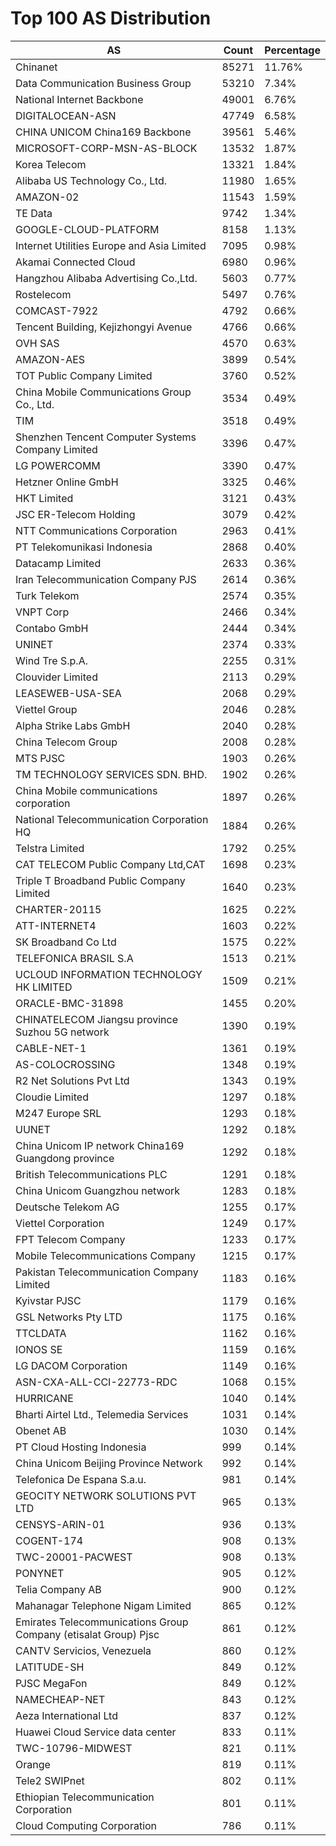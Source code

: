 # Top 100 AS Distribution
| AS | Count | Percentage |
|----|----|----|
| Chinanet | 85271 | 11.76% |
| Data Communication Business Group | 53210 | 7.34% |
| National Internet Backbone | 49001 | 6.76% |
| DIGITALOCEAN-ASN | 47749 | 6.58% |
| CHINA UNICOM China169 Backbone | 39561 | 5.46% |
| MICROSOFT-CORP-MSN-AS-BLOCK | 13532 | 1.87% |
| Korea Telecom | 13321 | 1.84% |
| Alibaba US Technology Co., Ltd. | 11980 | 1.65% |
| AMAZON-02 | 11543 | 1.59% |
| TE Data | 9742 | 1.34% |
| GOOGLE-CLOUD-PLATFORM | 8158 | 1.13% |
| Internet Utilities Europe and Asia Limited | 7095 | 0.98% |
| Akamai Connected Cloud | 6980 | 0.96% |
| Hangzhou Alibaba Advertising Co.,Ltd. | 5603 | 0.77% |
| Rostelecom | 5497 | 0.76% |
| COMCAST-7922 | 4792 | 0.66% |
| Tencent Building, Kejizhongyi Avenue | 4766 | 0.66% |
| OVH SAS | 4570 | 0.63% |
| AMAZON-AES | 3899 | 0.54% |
| TOT Public Company Limited | 3760 | 0.52% |
| China Mobile Communications Group Co., Ltd. | 3534 | 0.49% |
| TIM | 3518 | 0.49% |
| Shenzhen Tencent Computer Systems Company Limited | 3396 | 0.47% |
| LG POWERCOMM | 3390 | 0.47% |
| Hetzner Online GmbH | 3325 | 0.46% |
| HKT Limited | 3121 | 0.43% |
| JSC ER-Telecom Holding | 3079 | 0.42% |
| NTT Communications Corporation | 2963 | 0.41% |
| PT Telekomunikasi Indonesia | 2868 | 0.40% |
| Datacamp Limited | 2633 | 0.36% |
| Iran Telecommunication Company PJS | 2614 | 0.36% |
| Turk Telekom | 2574 | 0.35% |
| VNPT Corp | 2466 | 0.34% |
| Contabo GmbH | 2444 | 0.34% |
| UNINET | 2374 | 0.33% |
| Wind Tre S.p.A. | 2255 | 0.31% |
| Clouvider Limited | 2113 | 0.29% |
| LEASEWEB-USA-SEA | 2068 | 0.29% |
| Viettel Group | 2046 | 0.28% |
| Alpha Strike Labs GmbH | 2040 | 0.28% |
| China Telecom Group | 2008 | 0.28% |
| MTS PJSC | 1903 | 0.26% |
| TM TECHNOLOGY SERVICES SDN. BHD. | 1902 | 0.26% |
| China Mobile communications corporation | 1897 | 0.26% |
| National Telecommunication Corporation HQ | 1884 | 0.26% |
| Telstra Limited | 1792 | 0.25% |
| CAT TELECOM Public Company Ltd,CAT | 1698 | 0.23% |
| Triple T Broadband Public Company Limited | 1640 | 0.23% |
| CHARTER-20115 | 1625 | 0.22% |
| ATT-INTERNET4 | 1603 | 0.22% |
| SK Broadband Co Ltd | 1575 | 0.22% |
| TELEFONICA BRASIL S.A | 1513 | 0.21% |
| UCLOUD INFORMATION TECHNOLOGY HK LIMITED | 1509 | 0.21% |
| ORACLE-BMC-31898 | 1455 | 0.20% |
| CHINATELECOM Jiangsu province Suzhou 5G network | 1390 | 0.19% |
| CABLE-NET-1 | 1361 | 0.19% |
| AS-COLOCROSSING | 1348 | 0.19% |
| R2 Net Solutions Pvt Ltd | 1343 | 0.19% |
| Cloudie Limited | 1297 | 0.18% |
| M247 Europe SRL | 1293 | 0.18% |
| UUNET | 1292 | 0.18% |
| China Unicom IP network China169 Guangdong province | 1292 | 0.18% |
| British Telecommunications PLC | 1291 | 0.18% |
| China Unicom Guangzhou network | 1283 | 0.18% |
| Deutsche Telekom AG | 1255 | 0.17% |
| Viettel Corporation | 1249 | 0.17% |
| FPT Telecom Company | 1233 | 0.17% |
| Mobile Telecommunications Company | 1215 | 0.17% |
| Pakistan Telecommunication Company Limited | 1183 | 0.16% |
| Kyivstar PJSC | 1179 | 0.16% |
| GSL Networks Pty LTD | 1175 | 0.16% |
| TTCLDATA | 1162 | 0.16% |
| IONOS SE | 1159 | 0.16% |
| LG DACOM Corporation | 1149 | 0.16% |
| ASN-CXA-ALL-CCI-22773-RDC | 1068 | 0.15% |
| HURRICANE | 1040 | 0.14% |
| Bharti Airtel Ltd., Telemedia Services | 1031 | 0.14% |
| Obenet AB | 1030 | 0.14% |
| PT Cloud Hosting Indonesia | 999 | 0.14% |
| China Unicom Beijing Province Network | 992 | 0.14% |
| Telefonica De Espana S.a.u. | 981 | 0.14% |
| GEOCITY NETWORK SOLUTIONS PVT LTD | 965 | 0.13% |
| CENSYS-ARIN-01 | 936 | 0.13% |
| COGENT-174 | 908 | 0.13% |
| TWC-20001-PACWEST | 908 | 0.13% |
| PONYNET | 905 | 0.12% |
| Telia Company AB | 900 | 0.12% |
| Mahanagar Telephone Nigam Limited | 865 | 0.12% |
| Emirates Telecommunications Group Company (etisalat Group) Pjsc | 861 | 0.12% |
| CANTV Servicios, Venezuela | 860 | 0.12% |
| LATITUDE-SH | 849 | 0.12% |
| PJSC MegaFon | 849 | 0.12% |
| NAMECHEAP-NET | 843 | 0.12% |
| Aeza International Ltd | 837 | 0.12% |
| Huawei Cloud Service data center | 833 | 0.11% |
| TWC-10796-MIDWEST | 821 | 0.11% |
| Orange | 819 | 0.11% |
| Tele2 SWIPnet | 802 | 0.11% |
| Ethiopian Telecommunication Corporation | 801 | 0.11% |
| Cloud Computing Corporation | 786 | 0.11% |
